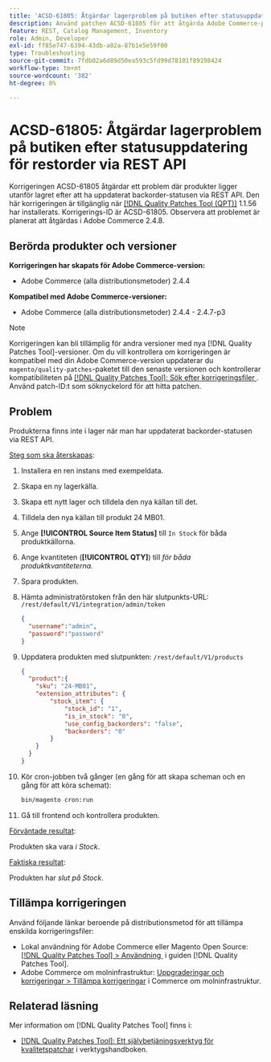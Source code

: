 ```yaml
---
title: 'ACSD-61805: Åtgärdar lagerproblem på butiken efter statusuppdatering för restorder via REST API'
description: Använd patchen ACSD-61805 för att åtgärda Adobe Commerce-problemet där produkterna ligger utanför lagret efter att ha uppdaterat backorder-statusen via REST API
feature: REST, Catalog Management, Inventory
role: Admin, Developer
exl-id: ff85e747-6394-43db-a02a-87b1e5e59f00
type: Troubleshooting
source-git-commit: 7fdb02a6d89d50ea593c5fd99d78101f89198424
workflow-type: tm+mt
source-wordcount: '382'
ht-degree: 0%

---
```


# ACSD-61805: Åtgärdar lagerproblem på butiken efter statusuppdatering för restorder via REST API

Korrigeringen ACSD-61805 åtgärdar ett problem där produkter ligger utanför lagret efter att ha uppdaterat backorder-statusen via REST API. Den här korrigeringen är tillgänglig när [[!DNL Quality Patches Tool (QPT)]](/help/tools/quality-patches-tool/quality-patches-tool-to-self-serve-quality-patches.md) 1.1.56 har installerats. Korrigerings-ID är ACSD-61805. Observera att problemet är planerat att åtgärdas i Adobe Commerce 2.4.8.

## Berörda produkter och versioner

**Korrigeringen har skapats för Adobe Commerce-version:**

* Adobe Commerce (alla distributionsmetoder) 2.4.4

**Kompatibel med Adobe Commerce-versioner:**

* Adobe Commerce (alla distributionsmetoder) 2.4.4 - 2.4.7-p3

>[!NOTE]
>
>Korrigeringen kan bli tillämplig för andra versioner med nya [!DNL Quality Patches Tool]-versioner. Om du vill kontrollera om korrigeringen är kompatibel med din Adobe Commerce-version uppdaterar du `magento/quality-patches`-paketet till den senaste versionen och kontrollerar kompatibiliteten på [[!DNL Quality Patches Tool]: Sök efter korrigeringsfiler &#x200B;](https://experienceleague.adobe.com/tools/commerce-quality-patches/index.html?lang=sv-SE). Använd patch-ID:t som söknyckelord för att hitta patchen.

## Problem

Produkterna finns inte i lager när man har uppdaterat backorder-statusen via REST API.

<u>Steg som ska återskapas</u>:

1. Installera en ren instans med exempeldata.
1. Skapa en ny lagerkälla.
1. Skapa ett nytt lager och tilldela den nya källan till det.
1. Tilldela den nya källan till produkt 24 MB01.
1. Ange **[!UICONTROL Source Item Status]** till `In Stock` för båda produktkällorna.
1. Ange kvantiteten (**[!UICONTROL QTY]**) till *för båda produktkvantiteterna.*
1. Spara produkten.
1. Hämta administratörstoken från den här slutpunkts-URL: `/rest/default/V1/integration/admin/token`

   ```json
   {
     "username":"admin", 
     "password":"password" 
   }
   ```

1. Uppdatera produkten med slutpunkten: `/rest/default/V1/products`

   ```json
   {
     "product":{
       "sku": "24-MB01",
       "extension_attributes": {
           "stock_item": {
               "stock_id": "1",
               "is_in_stock": "0",
               "use_config_backorders": "false",
               "backorders": "0"
           }
       }
     }
   }
   ```

1. Kör cron-jobben två gånger (en gång för att skapa scheman och en gång för att köra schemat):

   ```bash
   bin/magento cron:run
   ```

1. Gå till frontend och kontrollera produkten.

<u>Förväntade resultat</u>:

Produkten ska vara *i Stock*.

<u>Faktiska resultat</u>:

Produkten har *slut på Stock*.

## Tillämpa korrigeringen

Använd följande länkar beroende på distributionsmetod för att tillämpa enskilda korrigeringsfiler:

* Lokal användning för Adobe Commerce eller Magento Open Source: [[!DNL Quality Patches Tool] > Användning &#x200B;](/help/tools/quality-patches-tool/usage.md) i guiden [!DNL Quality Patches Tool].
* Adobe Commerce om molninfrastruktur: [Uppgraderingar och korrigeringar > Tillämpa korrigeringar](https://experienceleague.adobe.com/docs/commerce-cloud-service/user-guide/develop/upgrade/apply-patches.html?lang=sv-SE) i Commerce om molninfrastruktur.

## Relaterad läsning

Mer information om [!DNL Quality Patches Tool] finns i:

* [[!DNL Quality Patches Tool]: Ett självbetjäningsverktyg för kvalitetspatchar](/help/tools/quality-patches-tool/quality-patches-tool-to-self-serve-quality-patches.md) i verktygshandboken.
